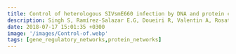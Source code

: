 ```yaml
---
title: Control of heterologous SIVsmE660 infection by DNA and protein co-immunization regimens combined with different Toll-like receptor-4 (TLR-4) based adjuvants in macaques
description: Singh S, Ramírez-Salazar E.G, Doueiri R, Valentin A, Rosati M, Hu X, Keele B.F, Shen X, Tomaras G.D, Ferrari G, LaBranche C, Montefiori D.C, Das J*, Alter G, Trinh H.V, Hamlin C, Rao M, Dayton F, Bear J, Chowdhury B, Alicea C, Lifson J.D, Broderick K.E, Sardesai N.Y, Sivananthan S.J, Fox C.B, Reed S.G, Venzon D.J, Hirsch V.M, Pavlakis G.N, Felber B.K   
date: 2018-07-17 15:01:35 +0300
image: '/images/Control-of.webp'
tags: [gene_regulatory_networks,protein_networks]
---
```

